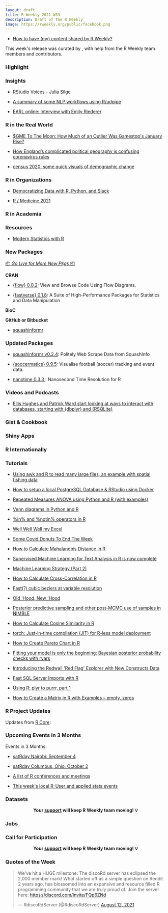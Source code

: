 ```yaml
---
layout: draft
title: R Weekly 2021-W33
description: Draft of the R Weekly
image: https://rweekly.org/public/facebook.png
---
```



+ [How to have (my) content shared by R Weekly?](https://github.com/rweekly/rweekly.org#how-to-have-my-content-shared-by-r-weekly)


This week's release was curated by [](), with help from the R Weekly team members and contributors.


###  Highlight



### Insights


+ [RStudio Voices - Julia Silge](https://blog.rstudio.com/2021/08/12/rstudio-voices-julia-silge/)

+ [A summary of some NLP workflows using R/udpipe](https://github.com/jaytimm/nlp-guide-r)  


+ [EARL online: Interview with Emily Riederer](https://www.mango-solutions.com/earl-online-interview-with-emily-riederer/)


### R in the Real World

+ [$GME To The Moon: How Much of an Outlier Was Gamestop's January Rise?](https://jlaw.netlify.app/2021/08/12/gme-to-the-moon-how-unexpected-was-gamestop-s-january-stock-rally/)

+ [How England’s complicated political geography is confusing coronavirus rules](https://jcheshire.com/spatial-analysis-2/how-englands-complicated-political-geography-is-confusing-coronavirus-rules/)

+ [census 2020: some quick visuals of demographic change](https://jtimm.net/2021/08/13/census-2020-some-quick-visuals/)

###  R in Organizations

+ [Democratizing Data with R, Python, and Slack](https://blog.rstudio.com/2021/08/10/r-in-marketing-meetup/)

+ [R / Medicine 2021](https://rviews.rstudio.com/2021/08/12/r-medicine-2021/)

###  R in Academia



###  Resources

+ [Modern Statistics with R](http://www.modernstatisticswithr.com/)

###  New Packages

<p class="added-hostname"><a href="https://rweekly.org/live" target="_blank" class="externalLink">📦 <i>Go Live for More New Pkgs</i> 📦</a></p>

**CRAN**

+ [{flow} 0.0.2](https://cran.r-project.org/package=flow): View and Browse Code Using Flow Diagrams.


+ [{fastverse} 0.1.8](https://cran.r-project.org/package=fastverse): A Suite of High-Performance Packages for Statistics and Data Manipulation




**BioC**



**GitHub or Bitbucket**

+ [squashinformr](https://github.com/HaydenMacDonald/squashinformr)


### Updated Packages

+ [squashinformr v0.2.4](https://cran.r-project.org/web/packages/squashinformr/index.html): Politely Web Scrape Data from SquashInfo

+ [{soccermatics} 0.9.5](https://github.com/JoGall/soccermatics): Visualise football (soccer) tracking and event data.

+ [nanotime 0.3.3  ](http://dirk.eddelbuettel.com/blog/2021/08/09#nanotime_0.3.3): Nanosecond Time Resolution for R


###  Videos and Podcasts

+ [Ellis Hughes and Patrick Ward start looking at ways to interact with databases, starting with {dbplyr} and {RSQLite}](https://www.youtube.com/watch?v=EfSwb_n9iWA) 


### Gist & Cookbook



### Shiny Apps



### R Internationally



###  Tutorials

+ [Using awk and R to read many large files, an example with spatial fishing data](https://luisdva.github.io/rstats/r-awk/)

+ [How to setup a local PostgreSQL Database & RStudio using Docker](https://rsangole.medium.com/docker-based-rstudio-postgresql-fbeefe8285bf?source=friends_link&sk=034c39def599f4d9ec1ee3b69921e9a7) 


+ [Repeated Measures ANOVA using Python and R (with examples)](https://www.reneshbedre.com/blog/repeated-measure-anova.html)

+ [Venn diagrams in Python and R](https://www.reneshbedre.com/blog/venn.html) 

+ [%in% and %notin% operators in R](https://www.reneshbedre.com/blog/in-operator-r.html) 

+ [Well Well Well my Excel](https://johnmackintosh.net/blog/2021-08-12-well-well-well-my-excel/)

+ [Some Covid Donuts To End The Week](https://rud.is/b/2021/08/13/some-covid-donuts-to-end-the-week/)

+ [How to Calculate Mahalanobis Distance in R](https://finnstats.com/index.php/2021/08/13/how-to-calculate-mahalanobis-distance-in-r/)



+ [Supervised Machine Learning for Text Analysis in R is now complete](https://juliasilge.com/blog/smltar-complete/)

+ [Machine Learning Strategy (Part 2)](http://philipppro.github.io/ml_strategy_2/)


+ [How to Calculate Cross-Correlation in R](https://finnstats.com/index.php/2021/08/11/how-to-calculate-cross-correlation-in-r/)

+ [Fast(?) cubic beziers at variable resolution](https://coolbutuseless.github.io/2021/08/11/fast-cubic-beziers-at-variable-resolution/)


+ [Old 'Hood, New 'Hood](https://datawookie.dev/blog/2021/08/old-hood-new-hood/)

+ [Posterior predictive sampling and other post-MCMC use of samples in NIMBLE](https://r-nimble.org/posterior-predictive-sampling-and-other-post-mcmc-use-of-samples-in-nimble)

+ [How to Calculate Cosine Similarity in R](https://finnstats.com/index.php/2021/08/10/how-to-calculate-cosine-similarity-in-r/)


+ [torch: Just-in-time compilation (JIT) for R-less model deployment](https://blogs.rstudio.com/tensorflow/posts/2021-08-10-jit-trace-module)


+ [How to Create Pareto Chart in R](https://finnstats.com/index.php/2021/08/09/how-to-create-pareto-chart-in-r/)

+ [Fitting your model is only the beginning: Bayesian posterior probability checks with rvars](https://www.rdatagen.net/post/2021-08-10-fitting-your-model-is-only-the-begining-bayesian-posterior-probability-checks/)

+ [Introducing the Redwall 'Red Flag' Explorer with New Constructs Data](https://www.redwallanalytics.com/2021/08/09/introducing-the-redwall-red-flag-analyzer-with-new-constructs-data/)

+ [Fast SQL Server Imports with R](https://roh.engineering/posts/2021/08/fast-sql-server-imports-with-r/)

+ [Using R: plyr to purrr, part 1](https://onunicornsandgenes.blog/2021/08/08/using-r-plyr-to-purrr/)

+ [How to Create a Matrix in R with Examples – empty, zeros](https://www.marsja.se/how-to-create-a-matrix-in-r-with-examples-empty-zeros/)


<!--<div class="post-more-begin></div><div class="post-more-end"></div>-->

###  R Project Updates

Updates from [R Core](http://developer.r-project.org/blosxom.cgi/R-devel/NEWS):


###  Upcoming Events in 3 Months

Events in 3 Months:

+ [satRday Nairobi: September 4](https://nairobi2021.satrdays.org/)

+ [satRday Columbus, Ohio: October 2](https://columbus2021.satrdays.org/#submit)

+ [A list of R conferences and meetings](https://jumpingrivers.github.io/meetingsR/events.html)

+ [This week's local R-User and applied stats events](https://community.rstudio.com/c/irl)


### Datasets


<p class="hide-support added-hostname support-rweekly" style="text-align: center;font-weight: bold;">Your <a class="non-visited externalLink" href="https://www.patreon.com/rweekly" onclick="pas(this)">support</a> will keep R Weekly team moving! 💡</p>


### Jobs




###  Call for Participation


<p class="hide-support added-hostname support-rweekly" style="text-align: center;font-weight: bold;">Your <a class="non-visited externalLink" href="https://www.patreon.com/rweekly" onclick="pas(this)">support</a> will keep R Weekly team moving! 💡</p>

###  Quotes of the Week

<blockquote class="twitter-tweet"><p lang="en" dir="ltr">We've hit a HUGE milestone: The discoRd server has eclipsed the 2,000 member mark! What started off as a simple question on Reddit 2 years ago, has blossomed into an expansive and resource filled R programming community that we are truly proud of. Join the server here: <a href="https://discord.com/invite/FQp6ZNd">https://discord.com/invite/FQp6ZNd</a> </p>&mdash; RdiscoRdServer (@RdiscoRdServer) <a href="https://twitter.com/RdiscoRdServer/status/1425869023342956545?s=20">August 12, 2021</a></blockquote> <script async src="https://platform.twitter.com/widgets.js" charset="utf-8"></script> 
